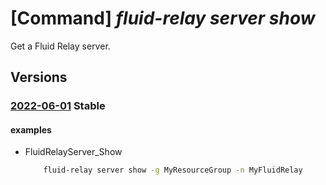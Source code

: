 # [Command] _fluid-relay server show_

Get a Fluid Relay server.

## Versions

### [2022-06-01](/Resources/mgmt-plane/L3N1YnNjcmlwdGlvbnMve30vcmVzb3VyY2Vncm91cHMve30vcHJvdmlkZXJzL21pY3Jvc29mdC5mbHVpZHJlbGF5L2ZsdWlkcmVsYXlzZXJ2ZXJzL3t9/2022-06-01.xml) **Stable**

<!-- mgmt-plane /subscriptions/{}/resourcegroups/{}/providers/microsoft.fluidrelay/fluidrelayservers/{} 2022-06-01 -->

#### examples

- FluidRelayServer_Show
    ```bash
        fluid-relay server show -g MyResourceGroup -n MyFluidRelay
    ```
